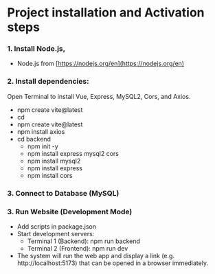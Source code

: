 # Project installation and Activation steps

### 1. Install Node.js, 
- Node.js from [https://nodejs.org/en](https://nodejs.org/en)

### 2. Install dependencies: 
Open Terminal to install Vue, Express, MySQL2, Cors, and Axios.
- npm create vite@latest
- cd <project-name>
- npm create vite@latest
- npm install axios
- cd backend
  - npm init -y
  - npm install express mysql2 cors
  - npm install mysql2
  - npm install express
  - npm install cors	

### 3. Connect to Database (MySQL)

### 3. Run Website (Development Mode)
- Add scripts in package.json
- Start development servers:
  - Terminal 1 (Backend): npm run backend
  - Terminal 2 (Frontend): npm run dev 
- The system will run the web app and display a link (e.g. http://localhost:5173) that can be opened in a browser immediately.
